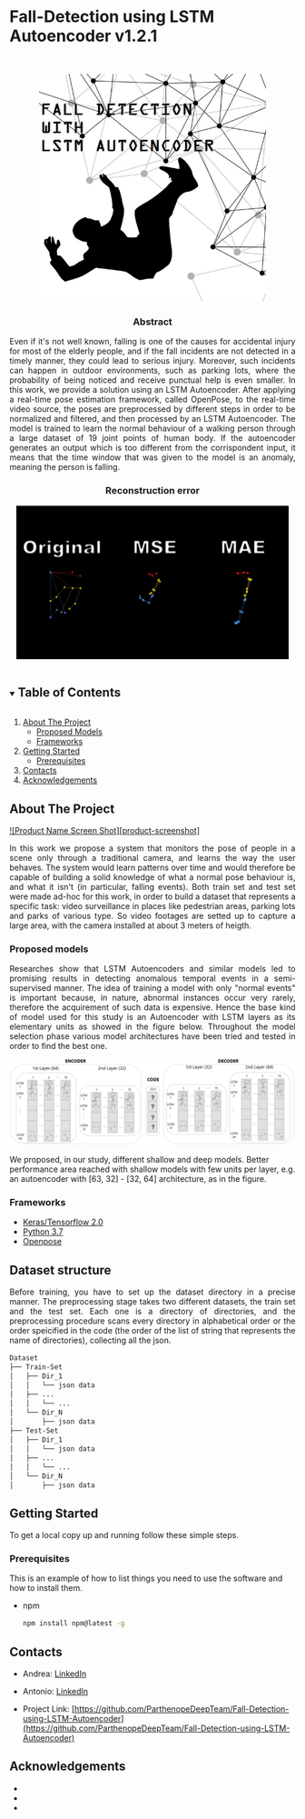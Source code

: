# Fall-Detection using LSTM Autoencoder v1.2.1
<!--
*** Thanks for checking out the Best-README-Template. If you have a suggestion
*** that would make this better, please fork the repo and create a pull request
*** or simply open an issue with the tag "enhancement".
*** Thanks again! Now go create something AMAZING! :D
***
***
***
*** To avoid retyping too much info. Do a search and replace for the following:
*** github_username, repo_name, twitter_handle, email, project_title, project_description
-->



<!-- PROJECT SHIELDS -->
<!--
*** I'm using markdown "reference style" links for readability.
*** Reference links are enclosed in brackets [ ] instead of parentheses ( ).
*** See the bottom of this document for the declaration of the reference variables
*** for contributors-url, forks-url, etc. This is an optional, concise syntax you may use.
*** https://www.markdownguide.org/basic-syntax/#reference-style-links

[![Contributors][contributors-shield]][contributors-url]
[![Stargazers][stars-shield]][stars-url]
[![Issues][issues-shield]][issues-url]
-->

<!-- PROJECT LOGO -->
<br />
<p align="center">
  <a href="https://github.com/ParthenopeDeepTeam/Fall-Detection-using-LSTM-Autoencoder">
    <img src="media/logo_fall_detection_with_name.jpg" alt="Logo" width="400">
  </a>

  <h3 align="center">Abstract</h3>

  <p align="justify">
Even if it's not well known, falling is one of the causes for accidental injury for most of the elderly people, and if the fall incidents are not detected in a timely manner, they could lead to serious injury. Moreover, such incidents can happen in outdoor environments, such as parking lots, where the probability of being noticed and receive punctual help is even smaller. In this work, we provide a solution using an LSTM Autoencoder. After applying a real-time pose estimation framework, called OpenPose, to the real-time video source, the poses are preprocessed by different steps in order to be normalized and filtered, and then processed by an LSTM Autoencoder. The model is trained to learn the normal behaviour of a walking person through a large dataset of 19 joint points of human body. If the autoencoder generates an output which is too different from the corrispondent input, it means that the time window that was given to the model is an anomaly, meaning the person is falling.
    <br />
</p>

<h3 align="center">Reconstruction error</h3>
<p align="center">
    <img src="https://github.com/ParthenopeDeepTeam/Fall-Detection-using-LSTM-Autoencoder/blob/main/media/reconstructions.gif" width="480">
    <br>
</p>


<!-- TABLE OF CONTENTS -->
<details open="open">
  <summary><h2 style="display: inline-block">Table of Contents</h2></summary>
  <ol>
    <li>
      <a href="#about-the-project">About The Project</a>
      <ul>
        <li><a href="#proposed-models">Proposed Models</a></li>
      </ul>
      <ul>
        <li><a href="#frameworks">Frameworks</a></li>
      </ul>
    </li>
    <li>
      <a href="#getting-started">Getting Started</a>
      <ul>
        <li><a href="#prerequisites">Prerequisites</a></li>
      </ul>
    </li>
    <li><a href="#contacts">Contacts</a></li>
    <li><a href="#acknowledgements">Acknowledgements</a></li>
  </ol>
</details>



<!-- ABOUT THE PROJECT -->
## About The Project

[![Product Name Screen Shot][product-screenshot]](https://example.com)
<p align="justify">
In this work we propose a system that monitors the pose of people in a scene only through a traditional camera, and learns the way the user behaves. The system would learn patterns over time and would therefore be capable of building a solid knowledge of what a normal pose behaviour is, and what it isn't (in particular, falling events).
Both train set and test set were made ad-hoc for this work, in order to build a dataset that represents a specific task: video surveillance in places like pedestrian areas, parking lots and parks of various type. So video footages are setted up to capture a large area, with the camera installed at about 3 meters of heigth.
</p>

### Proposed models

<p align="justify">
Researches show that LSTM Autoencoders and similar models led to promising results in detecting anomalous temporal events in a semi-supervised manner. The idea of training a model with only "normal events" is important because, in nature, abnormal instances occur very rarely, therefore the acquirement of such data is expensive.
Hence the base kind of model used for this study is an Autoencoder with LSTM layers as its elementary units as showed in the figure below. Throughout the model selection phase various model architectures have been tried and tested in order to find the best one.
<p align="center">
    <img src="https://github.com/ParthenopeDeepTeam/Fall-Detection-using-LSTM-Autoencoder/blob/main/media/architecture.png" width="580">
    <br>
</p>

We proposed, in our study, different shallow and deep models. Better performance area reached with shallow models with few units per layer, e.g. an autoencoder with [63, 32] - [32, 64] architecture, as in the figure.
</p>

### Frameworks

* [Keras/Tensorflow 2.0](https://www.tensorflow.org/)
* [Python 3.7](https://www.python.org/downloads/release/python-370/)
* [Openpose](https://github.com/CMU-Perceptual-Computing-Lab/openpose)


<!-- DATASET STRUCTURE -->
## Dataset structure

<p align="justify">
Before training, you have to set up the dataset directory in a precise manner. The preprocessing stage takes two different datasets, the train set and the test set. Each one is a directory of directories, and the preprocessing procedure scans every directory in alphabetical order or the order speicified in the code (the order of the list of string that represents the name of directories), collecting all the json.
</p>

```
Dataset
├── Train-Set
│   ├── Dir_1
│   │   └── json data
│   ├── ...
│   │   └── ...
│   └── Dir_N
│       ├── json data
├── Test-Set
│   ├── Dir_1
│   │   └── json data
│   ├── ...
│   │   └── ...
│   └── Dir_N
│       ├── json data
```

<!-- GETTING STARTED -->
## Getting Started

To get a local copy up and running follow these simple steps.

### Prerequisites

This is an example of how to list things you need to use the software and how to install them.
* npm
  ```sh
  npm install npm@latest -g
  ```


<!-- CONTACT -->
## Contacts

* Andrea: [LinkedIn][linkedin-andrea-url]
* Antonio: [LinkedIn][linkedin-antonio-url]


* Project Link: [https://github.com/ParthenopeDeepTeam/Fall-Detection-using-LSTM-Autoencoder](https://github.com/ParthenopeDeepTeam/Fall-Detection-using-LSTM-Autoencoder)



<!-- ACKNOWLEDGEMENTS -->
## Acknowledgements

* []()
* []()
* []()





<!-- MARKDOWN LINKS & IMAGES -->
<!-- https://www.markdownguide.org/basic-syntax/#reference-style-links -->
[contributors-shield]: https://img.shields.io/github/contributors/github_username/repo.svg?style=for-the-badge
[contributors-url]: https://github.com/ParthenopeDeepTeam/Fall-Detection-using-LSTM-Autoencoder/graphs/contributors
[stars-shield]: https://img.shields.io/github/stars/github_username/repo.svg?style=for-the-badge
[stars-url]: https://github.com/github_username/repo/stargazers
[issues-shield]: https://img.shields.io/github/issues/github_username/repo.svg?style=for-the-badge
[issues-url]: https://github.com/ParthenopeDeepTeam/Fall-Detection-using-LSTM-Autoencoder/issues
[linkedin-shield]: https://img.shields.io/badge/-LinkedIn-black.svg?style=for-the-badge&logo=linkedin&colorB=555
[linkedin-andrea-url]: https://www.linkedin.com/in/andrea-lombardi/
[linkedin-antonio-url]: https://www.linkedin.com/in/antonio-junior-spoleto/
